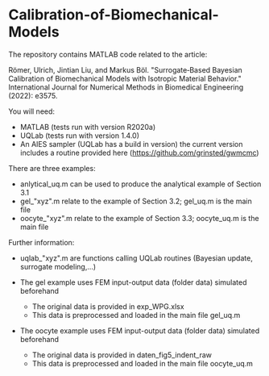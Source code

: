 # Calibration-of-Biomechanical-Models

The repository contains MATLAB code related to the article:

Römer, Ulrich, Jintian Liu, and Markus Böl. "Surrogate‐Based Bayesian Calibration of Biomechanical Models with Isotropic Material Behavior." International Journal for Numerical Methods in Biomedical Engineering (2022): e3575.

You will need: 

- MATLAB (tests run with version R2020a) 
- UQLab (tests run with version 1.4.0)
- An AIES sampler (UQLab has a build in version)
  the current version includes a routine provided here (https://github.com/grinsted/gwmcmc)

There are three examples: 
	
- anlytical_uq.m can be used to produce the analytical example of Section 3.1
- gel_"xyz".m relate to the example of Section 3.2; gel_uq.m is the main file
- oocyte_"xyz".m relate to the example of Section 3.3; oocyte_uq.m is the main file

Further information: 

- uqlab_"xyz".m are functions calling UQLab routines (Bayesian update, surrogate modeling,...)

- The gel example uses FEM input-output data (folder data) simulated beforehand 
	- The original data is provided in exp_WPG.xlsx
	- This data is preprocessed and loaded in the main file gel_uq.m

- The oocyte example uses FEM input-output data (folder data) simulated beforehand 
	- The original data is provided in daten_fig5_indent_raw
	- This data is preprocessed and loaded in the main file oocyte_uq.m





